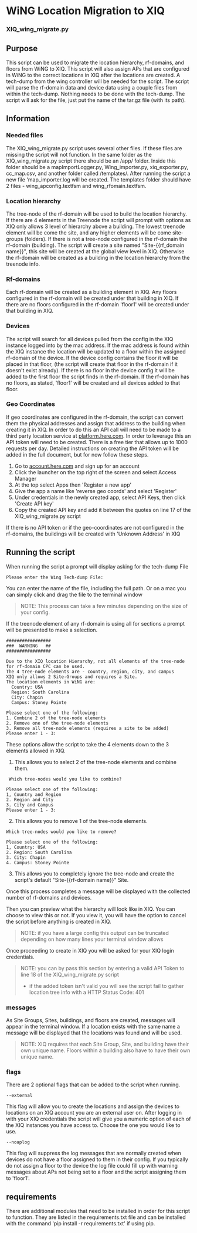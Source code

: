 # WiNG Location Migration to XIQ
### XIQ_wing_migrate.py

## Purpose
This script can be used to migrate the location hierarchy, rf-domains, and floors from WiNG to XIQ. This script will also assign APs that are configured in WiNG to the correct locations in XIQ after the locations are created. A tech-dump from the wing controller will be needed for the script. The script will parse the rf-domain data and device data using a couple files from within the tech-dump. Nothing needs to be done with the tech-dump. The script will ask for the file, just put the name of the tar.gz file (with its path).

## Information
### Needed files
The XIQ_wing_migrate.py script uses several other files. If these files are missing the script will not function.
In the same folder as the XIQ_wing_migrate.py script there should be an /app/ folder. Inside this folder should be a mapImportLogger.py, Wing_importer.py, xiq_exporter.py, cc_map.csv, and another folder called /templates/. After running the script a new file 'map_importer.log will be created. The templates folder should have 2 files - wing_apconfig.textfsm and wing_rfomain.textfsm.

### Location hierarchy
The tree-node of the rf-domain will be used to build the location hierarchy. If there are 4 elements in the Treenode the script will prompt with options as XIQ only allows 3 level of hierarchy above a building. The lowest treenode element will be come the site, and any higher elements will be come site-groups (folders). If there is not a tree-node configured in the rf-domain the rf-domain (building). The script will create a site named "Site-{{rf_domain name}}", this site will be created at the global view level in XIQ. Otherwise the rf-domain will be created as a building in the location hierarchy from the treenode info. 



### Rf-domains

Each rf-domain will be created as a building element in XIQ. Any floors configured in the rf-domain will be created under that building in XIQ. If there are no floors configured in the rf-domain 'floor1' will be created under that building in XIQ.

### Devices

The script will search for all devices pulled from the config in the XIQ instance logged into by the mac address. If the mac address is found within the XIQ instance the location will be updated to a floor within the assigned rf-domain of the device. If the device config contains the floor it will be placed in that floor, (the script will create that floor in the rf-domain if it doesn't exist already). If there is no floor in the device config it will be added to the first floor the script finds in the rf-domain. If the rf-domain has no floors, as stated, 'floor1' will be created and all devices added to that floor.

### Geo Coordinates

If geo coordinates are configured in the rf-domain, the script can convert them the physical addresses and assign that address to the building when creating it in XIQ. In order to do this an API call will need to be made to a third party location service at [platform.here.com](https://platform.here.com/). In order to leverage this an API token will need to be created. There is a free tier that allows up to 1000 requests per day. 
Detailed instructions on creating the API token will be added in the full document, but for now follow these steps.

1. Go to [account.here.com](http://account.here.com) and sign up for an account
2. Click the launcher on the top right of the screen and select Access Manager
3. At the top select Apps then 'Register a new app'
4. Give the app a name like 'reverse geo coords' and select 'Register'
5. Under credentials in the newly created app, select API Keys, then click 'Create API key'
6. Copy the created API key and add it between the quotes on line 17 of the XIQ_wing_migrate.py script

If there is no API token or if the geo-coordinates are not configured in the rf-domains, the buildings will be created with 'Unknown Address' in XIQ

## Running the script

When running the script a prompt will display asking for the tech-dump File
```
Please enter the Wing Tech-dump File:
```
You can enter the name of the file, including the full path. Or on a mac you can simply click and drag the file to the terminal window
> NOTE: This process can take a few minutes depending on the size of your config.

If the treenode element of any rf-domain is using all for sections a prompt will be presented to make a selection.
```
#################
###  WARNING   ##
#################

Due to the XIQ location Hierarchy, not all elements of the tree-node for rf-domain CPC can be used.
The 4 tree-node elements are - country, region, city, and campus
XIQ only allows 2 Site-Groups and requires a Site.
The location elements in WiNG are:
  Country: USA
  Region: South Carolina
  City: Chapin
  Campus: Stoney Pointe

Please select one of the following: 
1. Combine 2 of the tree-node elements
2. Remove one of the tree-node elements
3. Remove all tree-node elements (requires a site to be added)
Please enter 1 - 3:
```
These options allow the script to take the 4 elements down to the 3 elements allowed in XIQ.
1.  This allows you to select 2 of the tree-node elements and combine them.
```
 Which tree-nodes would you like to combine?

Please select one of the following: 
1, Country and Region
2. Region and City
3. City and Campus
Please enter 1 - 3: 
```
2. This allows you to remove 1 of the tree-node elements.
```
Which tree-nodes would you like to remove?

Please select one of the following: 
1, Country: USA
2. Region: South Carolina
3. City: Chapin
4. Campus: Stoney Pointe
```
3. This allows you to completely ignore the tree-node and create the script's default "Site-{{rf-domain name}}" Site.

Once this process completes a message will be displayed with the collected number of rf-domains and devices.

Then you can preview what the hierarchy will look like in XIQ. You can choose to view this or not. If you view it, you will have the option to cancel the script before anything is created in XIQ.
> NOTE: if you have a large config this output can be truncated depending on how many lines your terminal window allows

Once proceeding to create in XIQ you will be asked for your XIQ login credentials.
> NOTE: you can by pass this section by entering a valid API Token to line 18 of the XIQ_wing_migrate.py script
>  - if the added token isn't valid you will see the script fail to gather location tree info with a HTTP Status Code: 401
### messages
As Site Groups, Sites, buildings, and floors are created, messages will appear in the terminal window. If a location exists with the same name a message will be displayed that the locations was found and will be used. 
> NOTE: XIQ requires that each Site Group, Site, and building have their own unique name. Floors within a building also have to have their own unique name.

### flags
There are 2 optional flags that can be added to the script when running.
```
--external
```
This flag will allow you to create the locations and assign the devices to locations on an XIQ account you are an external user on. After logging in with your XIQ credentials the script will give you a numeric option of each of the XIQ instances you have access to. Choose the one you would like to use.
```
--noaplog
```
This flag will suppress the log messages that are normally created when devices do not have a floor assigned to them in their config. If you typically do not assign a floor to the device the log file could fill up with warning messages about APs not being set to a floor and the script assigning them to 'floor1'.


## requirements
There are additional modules that need to be installed in order for this script to function. They are listed in the requirements.txt file and can be installed with the command 'pip install -r requirements.txt' if using pip.